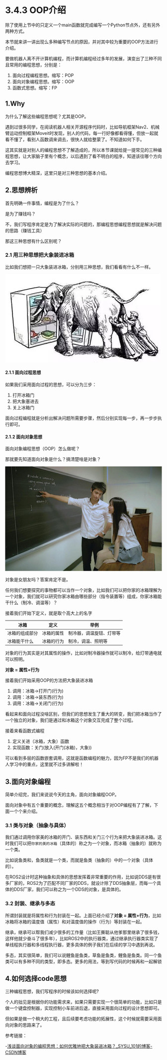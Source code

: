 # 3.4.3 OOP介绍

除了使用上节中的只定义一个main函数就完成编写一个Python节点外，还有另外两种方式。

本节就来讲一讲出现么多种编写节点的原因，并对其中较为重要的OOP方法进行介绍。

要做机器人离不开计算机编程，而计算机编程经过多年的发展，演变出了三种不同且常用的编程思想，分别是：

1. 面向过程编程思想。缩写：POP
2. 面向对象编程思想。缩写：OOP
3. 函数式思想。缩写：FP

## 1.Why

为什么了解这些编程思想呢？尤其是OOP。

遇到过很多同学，在阅读机器人相关开源程序代码时，比如导航框架Nav2、机械臂运动控制框架Moveit时发现，别人的代码，每一行好像都看得懂，但放一起就看不懂了，看别人函数调来调去，很快人就给整蒙了。不知道如何下手。

这其实就是对别人的编程思想不了解造成的，所以本节课就给提一提常见的三种编程思想，让大家脑子里有个概念，以后遇到了看不明白的程序，知道该往哪个方向去学习。

编程思想博大精深，这里只是对三种思想的基本介绍。

## 2.思想辨析

首先明确一件事情，编程是为了什么？

是为了赚钱吗？

不，我们写程序肯定是为了解决实际的问题的，那编程思想编程思想就是解决问题的思路（赚钱工具）

那这三种思想有什么区别呢？

### 2.1 用三种思想把大象装进冰箱

比如我们想把一只大象装进冰箱，分别用三种思想，我们看看有什么不一样。

![image-20210918165813562](1.面向对象编程思想/imgs/image-20210918165813562-16542707860001.png)

#### 2.1.1 面向过程思想

如果我们采用面向过程的思想，可以分为三步：

1. 打开冰箱门
2. 把大象塞进去
3. 关上冰箱门

面向过程编程就是分析出解决问题所需要步骤，然后分别实现每一步，再一步步执行即可。

#### 2.1.2 面向对象思想

面向对象编程思想（OOP）怎么做呢？

那就要先知道面向对象是什么？搞清楚啥是对象？

![面向对象编程](1.面向对象编程思想/imgs/3381e4c0ca704f4ba817d12e18b5ebe6-16542707860002.jpeg)

对象是女朋友吗？答案肯定不是。

任何我们想要探究的事物都可以当作一个对象，比如我们可以把你家的冰箱理解为一个对象，我们就可以研究你家冰箱由哪些部分（指令装置等）组成，你家冰箱能干什么（制冷、调温等）？

接着我们开始下定义，就是取个高大上的名字

| 冰箱           | 定义       | 举例                     |
| -------------- | ---------- | ------------------------ |
| 冰箱的组成部分 | 冰箱的属性 | 制冷器，调温旋钮、灯带等 |
| 冰箱能干什么   | 冰箱的行为 | 制冷，调温、照明等       |

对象的行为其实是对其属性的操作，比如对制冷器操作就可以制冷，给灯带通电就可以照明。

**对象 = 属性+行为**

接着我们开始采用OOP的方法把大象装进冰箱

1. 调用：冰箱->打开门(行为)
2. 调用：冰箱->装东西(行为)
3. 调用：冰箱->关闭门(行为)

看起来和面向过程没啥区别，但我们的思想发生了重大的转变，我们把冰箱当作了一个独立的对象，我们是通过和冰箱这个对象交互完成了整个过程。

接着来看函数式编程

1. 定义关进（冰箱，大象）函数
2. 实现函数：关门(放入(开门(冰箱)，大象))

可以看到多层的函数嵌套调用，这就是函数编程的魅力，因为FP不是我们的机器人学习中的重点，这里就不过多讲解啦！

## 3.面向对象编程

简单介绍完，我们来说说今天的主角，面向对象编程OOP。

面向对象中有五个重要的概念，理解这五个概念相当于对OOP编程有了了解，下面一个个来介绍。

### 3.1 类与对象（抽象与具体）

我们通过调用你家美的冰箱的开门、装东西和关门三个行为来把大象装进冰箱。这时我们可以把`你家的美的冰箱`（具体的）称之为一个对象，而冰箱（抽象的）就称为一个类。

比如说鱼类和，鱼类就是一个类，而就是鱼类（抽象的）中的一个对象（具体的）。

在ROS2设计时这种抽象和具体的思想发挥着非常重要的作用，比如说DDS是有很多厂家的，ROS2为了匹配不同厂家的DDS，就设计除了DDS抽象层，而每一个具体的DDS厂家，我们可以称之为一个DDS的对象，是具体的。


### 3.2 封装、继承与多态

所谓封装就是将属性和行为封装在一起。上面已经介绍了**对象 = 属性+行为**，比如冰箱将冰箱的温度值（属性）和对温度值的操作（行为）等封装在一起。

继承，继承可以帮我们减少很多的工作量（比如王撕聪从他爹那里继承了很多钱，这样他就少奋斗了很多年），比如ROS2中的执行器类，通过继承执行器类实现了单线程执行器和多线程执行器，更多具体的例子我们在后续的学习中遇到再说。

多态，其实很简单，我们可以说鲤鱼是鱼类，草鱼是鱼类，鲤鱼是鱼类。同一个鱼类可以有多种不同的类型，即多态。更多的用法，等到写代码的时候再和一起解锁

## 4.如何选择code思想

三种编程思想，我们写程序的时候该如何选择呢?

个人的拙见是根据你的功能需求来，如果只需要实现一个很简单的功能，比如只是做一个键盘控制器，实现控制小车前进后退，直接采用面向过程的设计思想即可。

但如果是做一个稍大的工程，且后续要考虑功能的拓展性，这个时候就需要采用面向对象的思路来了。

<!-- 那后续的课程会采用哪一种编程思想呢？

答案是面向对象的方式，原因在于

- 带大家熟悉面向对象的套路有利于大家对ROS2源码和开源代码进行阅读 
- 有助于培养大家工程化的能力和模块化的思想  -->



参考链接：

-[浅谈面向对象的编程思想：如何优雅地把大象装进冰箱？_SYSU_101的博客-CSDN博客](https://blog.csdn.net/SYSU_101/article/details/78057008)

